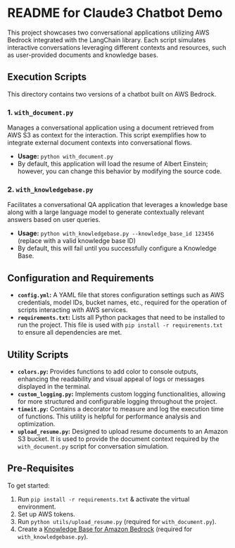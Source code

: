 # README for Claude3 Chatbot Demo

This project showcases two conversational applications utilizing AWS Bedrock integrated with the LangChain library. Each script simulates interactive conversations leveraging different contexts and resources, such as user-provided documents and knowledge bases.

## Execution Scripts
This directory contains two versions of a chatbot built on AWS Bedrock.

### 1. `with_document.py`
Manages a conversational application using a document retrieved from AWS S3 as context for the interaction. This script exemplifies how to integrate external document contexts into conversational flows.
  - **Usage:** `python with_document.py`
  - By default, this application will load the resume of Albert Einstein; however, you can change this behavior by modifying the source code.

### 2. `with_knowledgebase.py`
Facilitates a conversational QA application that leverages a knowledge base along with a large language model to generate contextually relevant answers based on user queries.
  - **Usage:** `python with_knowledgebase.py --knowledge_base_id 123456` (replace with a valid knowledge base ID)
  - By default, this will fail until you successfully configure a Knowledge Base.

## Configuration and Requirements
- **`config.yml`:** A YAML file that stores configuration settings such as AWS credentials, model IDs, bucket names, etc., required for the operation of scripts interacting with AWS services.
- **`requirements.txt`:** Lists all Python packages that need to be installed to run the project. This file is used with `pip install -r requirements.txt` to ensure all dependencies are met.

## Utility Scripts
- **`colors.py`:** Provides functions to add color to console outputs, enhancing the readability and visual appeal of logs or messages displayed in the terminal.
- **`custom_logging.py`:** Implements custom logging functionalities, allowing for more structured and configurable logging throughout the project.
- **`timeit.py`:** Contains a decorator to measure and log the execution time of functions. This utility is helpful for performance analysis and optimization.
- **`upload_resume.py`:** Designed to upload resume documents to an Amazon S3 bucket. It is used to provide the document context required by the `with_document.py` script for conversation simulation.

## Pre-Requisites
To get started:
1. Run `pip install -r requirements.txt` & activate the virtual environment.
2. Set up AWS tokens.
3. Run `python utils/upload_resume.py` (required for `with_document.py`).
4. Create a [Knowledge Base for Amazon Bedrock](https://aws.amazon.com/bedrock/knowledge-bases/) (required for `with_knowledgebase.py`).